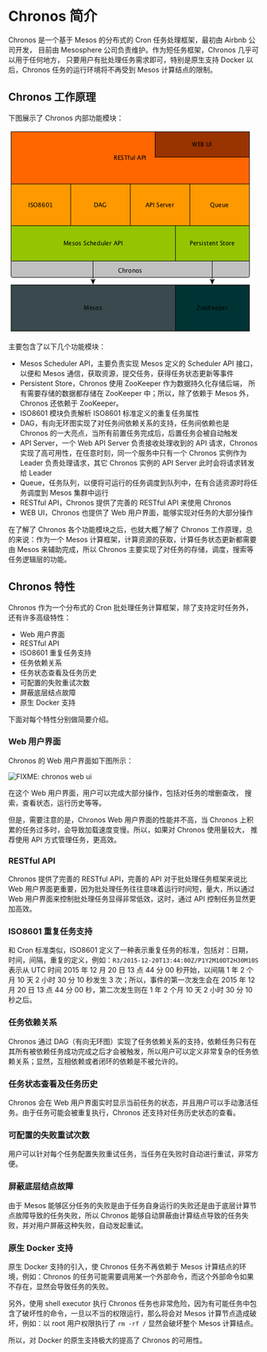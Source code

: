 # Chronos 简介

Chronos 是一个基于 Mesos 的分布式的 Cron 任务处理框架，最初由 Airbnb 公司开发，
目前由 Mesosphere 公司负责维护。作为短任务框架，Chronos 几乎可以用于任何地方，
只要用户有批处理任务需求即可，特别是原生支持 Docker 以后，Chronos
任务的运行环境将不再受到 Mesos 计算结点的限制。

## Chronos 工作原理

下图展示了 Chronos 内部功能模块：

![chronos internal](assets/chronos-internal.png)

主要包含了以下几个功能模块：

  - Mesos Scheduler API，主要负责实现 Mesos 定义的 Scheduler API 接口，以便和
    Mesos 通信，获取资源，提交任务，获得任务状态更新等事件
  - Persistent Store，Chronos 使用 ZooKeeper 作为数据持久化存储后端，
    所有需要存储的数据都存储在 ZooKeeper 中；所以，除了依赖于 Mesos 外，Chronos 还依赖于       ZooKeeper。
  - ISO8601 模块负责解析 ISO8601 标准定义的重复任务属性
  - DAG，有向无环图实现了对任务间依赖关系的支持，任务间依赖也是 Chronos 的一大亮点，当所有前置任务完成后，后置任务会被自动触发
  - API Server，一个 Web API Server 负责接收处理收到的 API 请求，Chronos 实现了高可用性，在任意时刻，同一个服务中只有一个 Chronos 实例作为 Leader 负责处理请求，其它 Chronos 实例的 API Server 此时会将请求转发给 Leader
  - Queue，任务队列，以便将可运行的任务调度到队列中，在有合适资源时将任务调度到 Mesos 集群中运行
  - RESTful API，Chronos 提供了完善的 RESTful API 来使用 Chronos
  - WEB UI，Chronos 也提供了 Web 用户界面，能够实现对任务的大部分操作

在了解了 Chronos 各个功能模块之后，也就大概了解了 Chronos 工作原理，总的来说：作为一个 Mesos 计算框架，计算资源的获取，计算任务状态更新都需要由 Mesos 来辅助完成，所以 Chronos 主要实现了对任务的存储，调度，搜索等任务逻辑层的功能。

## Chronos 特性

Chronos 作为一个分布式的 Cron 批处理任务计算框架，除了支持定时任务外，还有许多高级特性：

  - Web 用户界面
  - RESTful API
  - ISO8601 重复任务支持
  - 任务依赖关系
  - 任务状态查看及任务历史
  - 可配置的失败重试次数
  - 屏蔽底层结点故障
  - 原生 Docker 支持

下面对每个特性分别做简要介绍。

### Web 用户界面

Chronos 的 Web 用户界面如下图所示：

![FIXME: chronos web ui](assets/chronos-web-ui.png)

在这个 Web 用户界面，用户可以完成大部分操作，包括对任务的增删查改，
搜索，查看状态，运行历史等等。

但是，需要注意的是，Chronos Web 用户界面的性能并不高，当 Chronos
上积累的任务过多时，会导致加载速度变慢。所以，如果对 Chronos 使用量较大，
推荐使用 API 方式管理任务，更高效。

### RESTful API

Chronos 提供了完善的 RESTful API，完善的 API 对于批处理任务框架来说比 Web
用户界面更重要，因为批处理任务往往意味着运行时间短，量大，所以通过 Web
用户界面来控制批处理任务显得非常低效，这时，通过 API 控制任务显然更加高效。

### ISO8601 重复任务支持

和 Cron 标准类似，ISO8601 定义了一种表示重复任务的标准，包括对：日期，时间，间隔，重复的定义，例如：`R3/2015-12-20T13:44:00Z/P1Y2M10DT2H30M10S` 表示从 UTC 时间 2015 年 12 月 20 日 13 点 44 分 00 秒开始，以间隔 1 年 2 个月 10 天 2 小时 30 分 10 秒发生 3 次；所以，事件的第一次发生会在 2015 年 12 月 20 日 13 点 44 分 00 秒，第二次发生则在 1 年 2 个月 10 天 2 小时 30 分 10 秒之后。

### 任务依赖关系

Chronos 通过 DAG（有向无环图）实现了任务依赖关系的支持，依赖任务只有在其所有被依赖任务成功完成之后才会被触发，所以用户可以定义非常复杂的任务依赖关系；显然，互相依赖或者闭环的依赖是不被允许的。

### 任务状态查看及任务历史

Chronos 会在 Web 用户界面实时显示当前任务的状态，并且用户可以手动激活任务。由于任务可能会被重复执行，Chronos 还支持对任务历史状态的查看。

### 可配置的失败重试次数

用户可以针对每个任务配置失败重试任务，当任务在失败时自动进行重试，非常方便。

### 屏蔽底层结点故障

由于 Mesos 能够区分任务的失败是由于任务自身运行的失败还是由于底层计算节点故障导致的任务失败，所以 Chronos 能够自动屏蔽由计算结点导致的任务失败，并对用户屏蔽这种失败，自动发起重试。

### 原生 Docker 支持

原生 Docker 支持的引入，使 Chronos 任务不再依赖于 Mesos 计算结点的环境，例如：Chronos 的任务可能需要调用某一个外部命令，而这个外部命令如果不存在，显然会导致任务的失败。

另外，使用 shell executor 执行 Chronos 任务也非常危险，因为有可能任务中包含了破坏性的命令，一旦以不当的权限运行，那么将会对 Mesos 计算节点造成破坏，例如：以 root 用户权限执行了 `rm -rf /` 显然会破坏整个 Mesos 计算结点。

所以，对 Docker 的原生支持极大的提高了 Chronos 的可用性。


